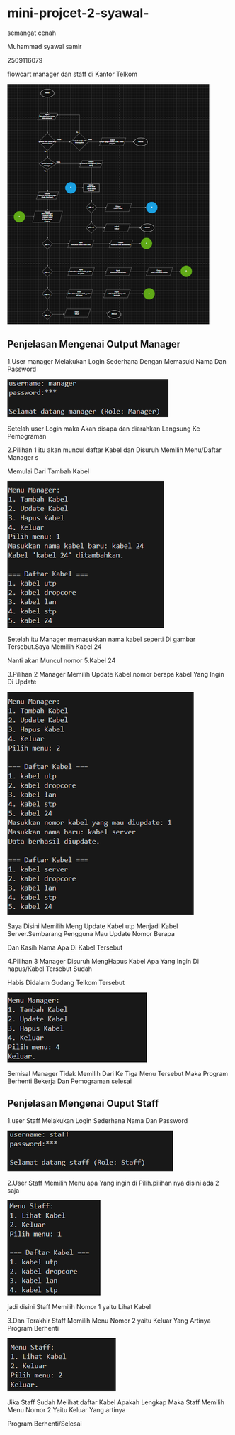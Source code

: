 # mini-projcet-2-syawal-
semangat cenah

Muhammad syawal samir

2509116079

flowcart manager dan staff di Kantor Telkom

![img alt](https://github.com/syawal619/mini-projcet-2-syawal-/blob/ee7e2311f2f7bcfde1ac8f73b8913f646fb5d1d3/flowcart%20update.png)

## Penjelasan Mengenai Output Manager

1.User manager Melakukan Login Sederhana Dengan Memasuki Nama Dan Password

![img alt](https://github.com/syawal619/mini-projcet-2-syawal-/blob/31b59f182b7133508c224a1db875ebd2f6b7ceff/user.png)

Setelah user Login maka Akan disapa dan diarahkan Langsung Ke Pemograman

2.Pilihan 1 itu akan muncul daftar Kabel dan Disuruh Memilih Menu/Daftar Manager s

Memulai Dari Tambah Kabel

![img alt](https://github.com/syawal619/mini-projcet-2-syawal-/blob/a809d65fc83f06a2d7063e476618d73d662cc1f7/tambah%20kabel.png)

Setelah itu Manager memasukkan nama kabel seperti Di gambar Tersebut.Saya Memilih Kabel 24

Nanti akan Muncul nomor 5.Kabel 24

3.Pilihan 2 Manager Memilih Update Kabel.nomor berapa kabel Yang Ingin Di Update

![img alt](https://github.com/syawal619/mini-projcet-2-syawal-/blob/ef8db0855fc11febc22d39483d52676a2bb62b9e/uptade.png)

Saya Disini Memilih  Meng Update Kabel utp Menjadi Kabel Server.Sembarang Pengguna Mau Update Nomor Berapa

Dan Kasih Nama Apa Di Kabel Tersebut

4.Pilihan 3 Manager Disuruh MengHapus Kabel Apa Yang Ingin Di hapus/Kabel Tersebut Sudah 

Habis Didalam Gudang Telkom Tersebut

![img alt](https://github.com/syawal619/mini-projcet-2-syawal-/blob/b99e2bc0e0f652dc95d9f6ef81eb13fd5e6dc2bc/hapus.png)

Semisal Manager Tidak Memilih Dari Ke Tiga Menu Tersebut Maka Program Berhenti Bekerja Dan Pemograman selesai

## Penjelasan Mengenai Ouput Staff

1.user Staff Melakukan Login Sederhana Nama Dan Password

![img alt](https://github.com/syawal619/mini-projcet-2-syawal-/blob/c30584ea09dd6b73c7d300d627c8d054af4b580e/user%20staff.png)

2.User Staff Memilih Menu apa Yang ingin di Pilih.pilihan nya disini ada 2 saja

![img alt](https://github.com/syawal619/mini-projcet-2-syawal-/blob/12bb60df53e2542d8286045e53dde8c76eb71e3b/Menu%20Staff.png)

jadi disini Staff Memilih Nomor 1 yaitu Lihat Kabel 

3.Dan Terakhir Staff Memilih Menu Nomor 2 yaitu Keluar Yang Artinya Program Berhenti

![img alt](https://github.com/syawal619/mini-projcet-2-syawal-/blob/b41140d2c354beded09e599d62ec6a0cb8e522d2/keluar%20program.png)

Jika Staff Sudah Melihat daftar Kabel Apakah Lengkap Maka Staff Memilih Menu Nomor 2 Yaitu Keluar Yang artinya 

Program Berhenti/Selesai












